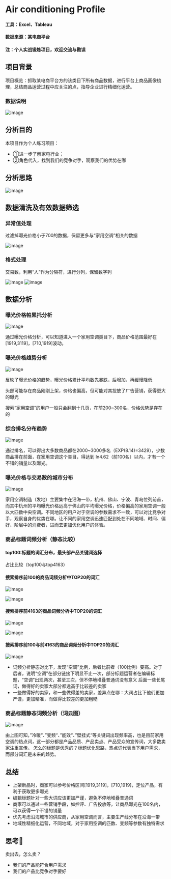 # Air conditioning Profile
#### 工具：Excel、Tableau
#### 数据来源：某电商平台
#### 注：个人实战锻炼项目，欢迎交流与勘误

## 项目背景
项目概览：抓取某电商平台方的该类目下所有商品数据，进行平台上商品画像梳理，总结商品运营过程中应关注的点，指导企业进行精细化运营。


### 数据说明

![image](数据说明1.png) 

## 分析目的
本项目作为个人练习项目：
- ①进一步了解家电行业；
- ②角色代入，找到我们的竞争对手，观察我们的优势在哪

## 分析思路

![image](家用空调.png)

## 数据清洗及有效数据筛选

### 异常值处理

过滤掉曝光价格小于700的数据，保留更多与“家用空调”相关的数据

![image](数据清洗一.png) 

### 格式处理

交易数，利用“人”作为分隔符，进行分列，保留数字列

![image](数据清洗二.png) 
![image](数据清洗三.png) 

## 数据分析

### 曝光价格帕累托分析

![image](曝光价格帕累托分析.png) 

通过曝光价格分析，可以知道进入一个家用空调类目下，商品价格范围最好在[1919,3119]，[710,1919]波动。

### 曝光价格趋势分析

![image](曝光价格趋势分析.png) 

反映了曝光价格的趋势，曝光价格累计平均数先暴跌，后增加，再缓慢降低

头部可能存在商品刚刚上架，价格也偏高，但可能对其投放了广告营销，获得更大的曝光

搜索“家用空调”的用户一般只会翻到十几页，在前200~300名，价格优势是存在的

### 综合排名分布趋势

![image](综合排名分布趋势.png) 

通过排名，可以得出大多数商品都在2000~3000多名（EXP(8.14)=3429），少数商品排在前面，在家用空调这个类目，得达到 ln4.62（前100名）以内，才有一个不错的销量以及曝光。

### 曝光价格与交易数的城市分布

![image](曝光价格与交易数城市分布.png) 

家用空调制造（发地）主要集中在沿海一带，杭州、佛山、宁波、青岛位列前首，而其中杭州的平均曝光价格远高于佛山的平均曝光价格，价格偏高的家用空调一般以大匹数中央空调。不同地区的用户对于空调的参数需求不一致，可以对比竞争对手，观察自身的优势在哪。让不同的家用空调迅速匹配到处在不同地域、时间、偏好、阶层中的消费者，进而去更加优化用户的体验。



### 商品标题词频分析（静态比较）
#### top100:标题的词汇分布，最头部产品关键词选择  
占比比较（top100与top4163）
#### 搜索排序前100的商品词频分析中TOP20的词汇  
![image](top100词频.png) 

![image](商品标题词频分析（100）.png) 
#### 搜索排序前4163的商品词频分析中TOP20的词汇  
![image](top4163词频.png) 

![image](商品标题词频分析（4163）.png) 

#### 搜索排序前100与前4163的商品词频分析中TOP20的词汇  
![image](商品标题词频分析比较（100与4163）.png) 

- 词频分析静态对比下，发现“空调”比例，后者比前者（100比例）要高。对于后者，说明“空调”在部分链接下明显不止一次，部分标题运营者在编辑标题，“空调”出现两次，甚至三次，但不停地堆叠普通词没有意义
后面一些长尾词，做得好的卖家大部分都远高于比较差的卖家
- 一些做得好的卖家，和一些做得差的卖家，差异点在哪：大词占比下他们更加严谨，更加精准，而做得比较差的更加粗糙

### 商品标题静态词频分析（词云图）
![image](标题词频分析.png) 

由上图可知，”冷暖“、”变频“、”能效“、”壁挂式“等关键词出现频率高，也是目前家用空调的热点词，这一部分都是产品品质、产品卖点、产品受众的宣传词，大多数卖家注重宣传。
怎么的标题是优秀的？标题优化思路，热点词代表当下用户需求，而部分词汇是未来的趋势。

## 总结
- 上架新品时，商家可以参考价格区间[1919,3119]，[710,1919]，定位产品，有利于获取更多曝光
- 编辑标题针对一些大词应该更加严谨，避免不停地堆叠普通词
- 商家可以通过一些营销手段，如控评、广告投放等，让商品曝光在100名内，可以获得一个不错的销量
- 优先考虑沿海城市的供应商，从家用空调而言，主要生产线分布在沿海一带
- 地域性精细化运营，不同地域，对于家用空调的匹数、变频等参数有独特需求

## 思考🤔
卖出去，怎么卖？
- 我们的产品能符合用户需求
- 我们的产品比竞争对手要好

